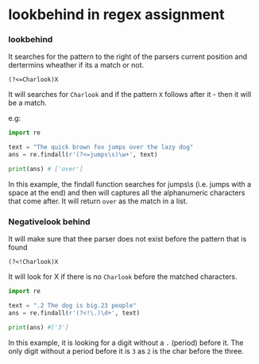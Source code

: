 # lookbehind in regex assignment

### lookbehind

It searches for the pattern to the right of the parsers current position and dertermins wheather if its a match or not.

`(?<=Charlook)X`

It will searches for `Charlook` and if the pattern `X` follows after it - then it will be a match.

e.g:
```python
import re

text = "The quick brown fox jumps over the lazy dog"
ans = re.findall(r'(?<=jumps\s)\w+', text)

print(ans) # ['over']
```

In this example, the findall function searches for jumps\s (i.e. jumps with a space at the end) and then will captures all the alphanumeric characters that come after. It will return `over` as the match in a list.


### Negativelook behind

It will make sure that thee parser does not exist before the pattern that is found

`(?<!Charlook)X`

It will look for X if there is no `Charlook` before the matched characters.

```python
import re

text = ".2 The dog is big.23 people"
ans = re.findall(r'(?<!\.)\d+', text)

print(ans) #['3']
```

In this example, it is looking for a digit without a `.` (period) before it. The only digit without a period before it is `3` as `2` is the char before the three.

